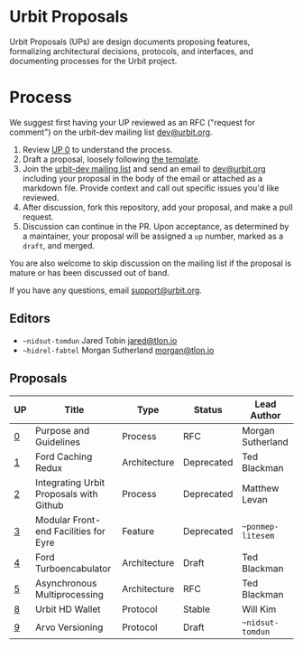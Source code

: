 # Urbit Proposals

Urbit Proposals (UPs) are design documents proposing features, formalizing architectural decisions, protocols, and interfaces, and documenting processes for the Urbit project.

# Process

We suggest first having your UP reviewed as an RFC ("request for comment") on the urbit-dev mailing list <dev@urbit.org>.

1. Review [UP 0](000-purpose-and-guidelines.md) to understand the process.
2. Draft a proposal, loosely following [the template](proposal-template.md).
3. Join the [urbit-dev mailing list](https://groups.google.com/a/urbit.org/forum/#!forum/dev) and send an email to <dev@urbit.org> including your proposal in the body of the email or attached as a markdown file. Provide context and call out specific issues you'd like reviewed.
4. After discussion, fork this repository, add your proposal, and make a pull request.
5. Discussion can continue in the PR. Upon acceptance, as determined by a maintainer, your proposal will be assigned a `up` number, marked as a `draft`, and merged.

You are also welcome to skip discussion on the mailing list if the proposal is mature or has been discussed out of band.

If you have any questions, email <support@urbit.org>.

## Editors

- `~nidsut-tomdun` Jared Tobin <jared@tlon.io>
- `~hidrel-fabtel` Morgan Sutherland <morgan@tlon.io>

## Proposals

UP                                                | Title                                    | Type          | Status     | Lead Author
--------------------------------------------------|------------------------------------------|---------------|------------|-------------------
[0](000-purpose-and-guidelines.md)                | Purpose and Guidelines                   | Process       | RFC        | Morgan Sutherland
[1](001-ford-caching-redux.md)                    | Ford Caching Redux                       | Architecture  | Deprecated | Ted Blackman
[2](002-integrating-urbit-proposals-github.md)    | Integrating Urbit Proposals with Github  | Process       | Deprecated | Matthew Levan
[3](003-modular-front-end-facilities-eyre.md)     | Modular Front-end Facilities for Eyre    | Feature       | Deprecated | `~ponmep-litesem`
[4](004-ford-turboencabulator.md)                 | Ford Turboencabulator                    | Architecture  | Draft      | Ted Blackman
[5](005-asynchronous-multiprocessing.md)          | Asynchronous Multiprocessing             | Architecture  | RFC        | Ted Blackman
[8](008-urbit-hd-wallet.md)                       | Urbit HD Wallet                          | Protocol      | Stable     | Will Kim
[9](009-arvo-versioning.md)                       | Arvo Versioning                          | Protocol      | Draft      | `~nidsut-tomdun`
